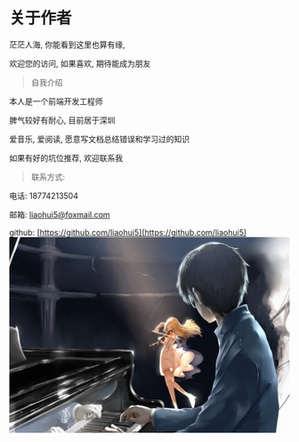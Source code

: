# 关于作者

茫茫人海, 你能看到这里也算有缘,

欢迎您的访问, 如果喜欢, 期待能成为朋友

> 自我介绍

本人是一个前端开发工程师

脾气较好有耐心, 目前居于深圳

爱音乐, 爱阅读, 愿意写文档总结错误和学习过的知识

如果有好的坑位推荐, 欢迎联系我

> 联系方式:

电话: 18774213504

邮箱: liaohui5@foxmail.com

github: [https://github.com/liaohui5](https://github.com/liaohui5)
![logo](https://raw.githubusercontent.com/liaohui5/images/main/images/202209201513473.jpg)
